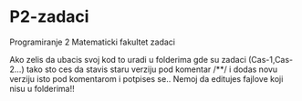 # P2-zadaci
Programiranje 2 Matematicki fakultet zadaci 

Ako zelis da ubacis svoj kod to uradi u folderima gde su zadaci (Cas-1,Cas-2...) tako sto ces da stavis staru verziju pod komentar /**/ i dodas 
novu verziju isto pod komentarom i potpises se.. Nemoj da editujes fajlove koji nisu u folderima!!
